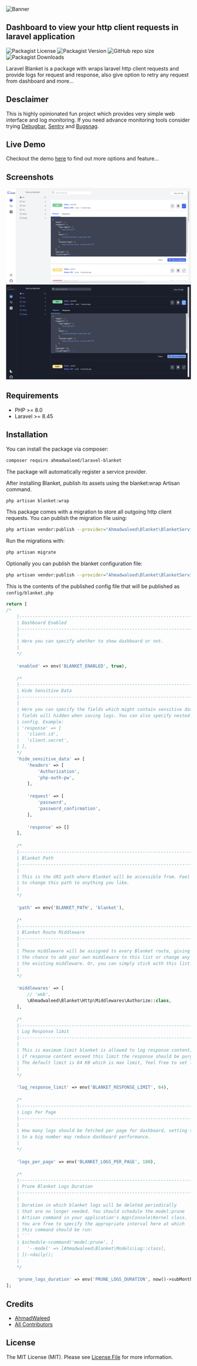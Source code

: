 ![Banner](https://banners.beyondco.de/Laravel%20Blanket.png?theme=light&packageManager=composer+require&packageName=ahmadwaleed%2Flaravel-blanket&pattern=architect&style=style_1&description=A+blanket+which+wraps+your+laravel+HTTP+client+and+provide+logs.&md=1&showWatermark=1&fontSize=100px&images=https%3A%2F%2Flaravel.com%2Fimg%2Flogomark.min.svg)

## Dashboard to view your http client requests in laravel application

![Packagist License](https://img.shields.io/packagist/l/ahmadwaleed/laravel-blanket?style=for-the-badge)
![Packagist Version](https://img.shields.io/packagist/v/ahmadwaleed/laravel-blanket?style=for-the-badge)
![GitHub repo size](https://img.shields.io/github/repo-size/ahmadwaleed/laravel-blanket?style=for-the-badge)
![Packagist Downloads](https://img.shields.io/packagist/dt/ahmadwaleed/laravel-blanket?style=for-the-badge)

Laravel Blanket is a package with wraps laravel http client requests and provide logs for request and response, also give option to retry any request from dashboard and more...

## Desclaimer
This is highly opinionated fun project which provides very simple web interface and log monitoring. If you need advance monitoring tools consider trying [Debugbar](https://github.com/barryvdh/laravel-debugbar), [Sentry](https://sentry.io/) and [Bugsnag](https://www.bugsnag.com/).

## Live Demo
Checkout the demo [here](http://blanketapp.darazhunt.com/blanket) to find out more options and feature...

## Screenshots
![screen shot light](https://github.com/ahmadwaleed/laravel-blanket/blob/main/screenshot-light.png?raw=true)
![screen shot dark](https://github.com/ahmadwaleed/laravel-blanket/blob/main/screenshot-dark.png?raw=true)

## Requirements

- PHP >= 8.0
- Laravel >= 8.45

## Installation

You can install the package via composer:

```bash
composer require ahmadwaleed/laravel-blanket
```

The package will automatically register a service provider.

After installing Blanket, publish its assets using the blanket:wrap Artisan command.

```bash
php artisan blanket:wrap
```

This package comes with a migration to store all outgoing http client requests. You can publish the migration file using:

```bash
php artisan vendor:publish --provider="Ahmadwaleed\Blanket\BlanketServiceProvider" --tag="blanket-migrations"
```

Run the migrations with:

```bash
php artisan migrate
```

Optionally you can publish the blanket configuration file:

```bash
php artisan vendor:publish --provider="Ahmadwaleed\Blanket\BlanketServiceProvider" --tag="blanket-config"
```

This is the contents of the published config file that will be published as `config/blanket.php`
```php
return [
/*
    |--------------------------------------------------------------------------
    | Dashboard Enabled
    |--------------------------------------------------------------------------
    |
    | Here you can specify whether to show dashboard or not.
    |
    */

    'enabled' => env('BLANKET_ENABLED', true),

    /*
    |--------------------------------------------------------------------------
    | Hide Sensitive Data
    |--------------------------------------------------------------------------
    |
    | Here you can specify the fields which might contain sensitive data, those
    | fields will hidden when saving logs. You can also specify nested keys in
    | config. Example:
    | 'response' => [
    |   'client.id',
    |   'client.secret',
    | ],
    */
    'hide_sensitive_data' => [
        'headers' => [
            'Authorization',
            'php-auth-pw',
        ],

        'request' => [
            'password',
            'password_confirmation',
        ],

        'response' => []
    ],

    /*
    |--------------------------------------------------------------------------
    | Blanket Path
    |--------------------------------------------------------------------------
    |
    | This is the URI path where Blanket will be accessible from. Feel free
    | to change this path to anything you like.
    |
    */

    'path' => env('BLANKET_PATH', 'blanket'),

    /*
    |--------------------------------------------------------------------------
    | Blanket Route Middleware
    |--------------------------------------------------------------------------
    |
    | These middleware will be assigned to every Blanket route, giving you
    | the chance to add your own middleware to this list or change any of
    | the existing middleware. Or, you can simply stick with this list.
    |
    */

    'middlewares' => [
        // 'web',
        \Ahmadwaleed\Blanket\Http\Middlewares\Authorize::class,
    ],

    /*
    |--------------------------------------------------------------------------
    | Log Response limit
    |--------------------------------------------------------------------------
    |
    | This is maximum limit blanket is allowed to log response content,
    | if response content exceed this limit the response should be purged.
    | The default limit is 64 KB which is max limit, feel free to set lower limit.
    |
    */

    'log_response_limit' => env('BLANKET_RESPONSE_LIMIT', 64),

    /*
    |--------------------------------------------------------------------------
    | Logs Per Page
    |--------------------------------------------------------------------------
    |
    | How many logs should be fetched per page for dashboard, setting this option
    | to a big number may reduce dashboard performance.
    |
    */

    'logs_per_page' => env('BLANKET_LOGS_PER_PAGE', 100),
    
    /*
    |--------------------------------------------------------------------------
    | Prune Blanket Logs Duration
    |--------------------------------------------------------------------------
    |
    | Duration in which blanket logs will be deleted periodically
    | that are no longer needed. You should schedule the model:prune
    | Artisan command in your application's App\Console\Kernel class.
    | You are free to specify the appropriate interval here at which
    | this command should be run:
    | ```
    | $schedule->command('model:prune', [
    |   '--model' => [Ahmadwaleed\Blanket\Models\Log::class],
    | ])->daily();
    |
    */

    'prune_logs_duration' => env('PRUNE_LOGS_DURATION', now()->subMonth()),
];
```

## Credits

- [AhmadWaleed](https://github.com/ahmadwaleed)
- [All Contributors](https://github.com/AhmadWaleed/laravel-blanket/graphs/contributors)

## License

The MIT License (MIT). Please see [License File](LICENSE.md) for more information.

